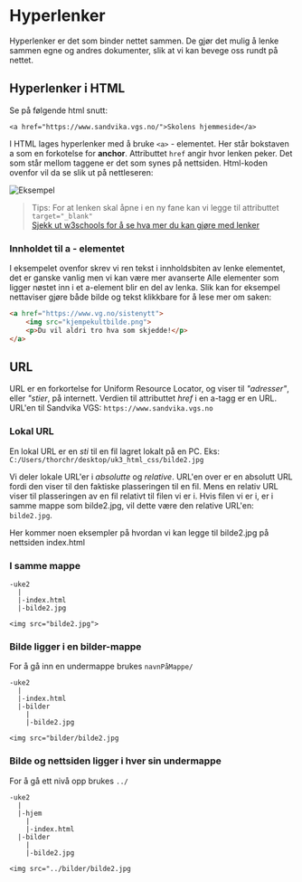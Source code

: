 # Hyperlenker

Hyperlenker er det som binder nettet sammen.
De gjør det mulig å lenke sammen egne og andres dokumenter, slik at vi kan bevege oss rundt på nettet.

## Hyperlenker i HTML

Se på følgende html snutt:

`<a href="https://www.sandvika.vgs.no/">Skolens hjemmeside</a>`

I HTML lages hyperlenker med å bruke `<a>` - elementet. Her står bokstaven a som en forkotelse for **anchor**.
Attributtet `href` angir hvor lenken peker.
Det som står mellom taggene er det som synes på nettsiden. Html-koden ovenfor vil da se slik ut på nettleseren:

![Eksempel](/eksempellenke.png)

> Tips: For at lenken skal åpne i en ny fane kan vi legge til attributtet `target="_blank"`   
> [Sjekk ut w3schools for å se hva mer du kan gjøre med lenker](https://www.w3schools.com/tags/tag_a.asp)

### Innholdet til a - elementet

I eksempelet ovenfor skrev vi ren tekst i innholdsbiten av lenke elementet, det er ganske vanlig men vi kan være mer avanserte
Alle elementer som ligger nøstet inn i et a-element blir en del av lenka. Slik kan for eksempel nettaviser gjøre både bilde og tekst klikkbare for å lese mer om saken:

```HTML
<a href="https://www.vg.no/sistenytt">
    <img src="kjempekultbilde.png">
    <p>Du vil aldri tro hva som skjedde!</p>
</a>
```

## URL

URL er en forkortelse for Uniform Resource Locator, og viser til *"adresser"*, eller *"stier*, på internett.
Verdien til attributtet *href* i en a-tagg er en URL.
URL'en til Sandvika VGS: `https://www.sandvika.vgs.no`

### Lokal URL

En lokal URL er en *sti* til en fil lagret lokalt på en PC.
Eks: `C:/Users/thorchr/desktop/uk3_html_css/bilde2.jpg`

Vi deler lokale URL'er i *absolutte* og *relative*.
URL'en over er en absolutt URL fordi den viser til den faktiske plasseringen til en fil.
Mens en relativ URL viser til plasseringen av en fil relativt til filen vi er i.
Hvis filen vi er i, er i samme mappe som bilde2.jpg, vil dette være den relative URL'en: `bilde2.jpg`.

Her kommer noen eksempler på hvordan vi kan legge til bilde2.jpg på nettsiden index.html

### I samme mappe

```
-uke2
  |
  |-index.html
  |-bilde2.jpg
```
`<img src="bilde2.jpg">`

### Bilde ligger i en bilder-mappe

For å gå inn en undermappe brukes `navnPåMappe/`

```
-uke2
  |
  |-index.html
  |-bilder
    |
    |-bilde2.jpg
```
`<img src="bilder/bilde2.jpg`

### Bilde og nettsiden ligger i hver sin undermappe

For å gå ett nivå opp brukes `../`

```
-uke2
  |
  |-hjem
    |
    |-index.html
  |-bilder
    |
    |-bilde2.jpg
```
`<img src="../bilder/bilde2.jpg`